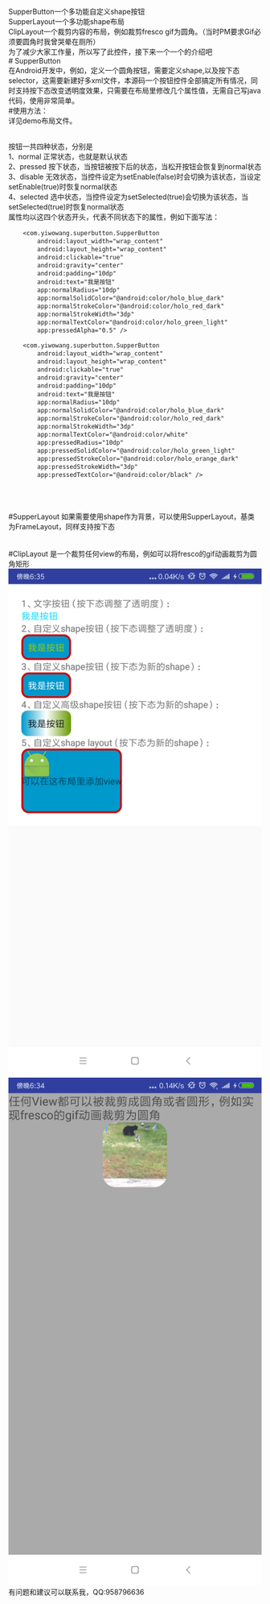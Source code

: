 <br>SupperButton一个多功能自定义shape按钮
<br>SupperLayout一个多功能shape布局
<br>ClipLayout一个裁剪内容的布局，例如裁剪fresco gif为圆角。（当时PM要求Gif必须要圆角时我曾哭晕在厕所）
<br>为了减少大家工作量，所以写了此控件，接下来一个一个的介绍吧
<br># SupperButton
<br>在Android开发中，例如，定义一个圆角按钮，需要定义shape,以及按下态selector，这需要新建好多xml文件，本源码一个按钮控件全部搞定所有情况，同时支持按下态改变透明度效果，只需要在布局里修改几个属性值，无需自己写java代码，使用非常简单。
<br>#使用方法：
<br>详见demo布局文件。

<br>按钮一共四种状态，分别是
<br>1、normal 正常状态，也就是默认状态
<br>2、pressed 按下状态，当按钮被按下后的状态，当松开按钮会恢复到normal状态
<br>3、disable 无效状态，当控件设定为setEnable(false)时会切换为该状态，当设定setEnable(true)时恢复normal状态
<br>4、selected 选中状态，当控件设定为setSelected(true)会切换为该状态，当setSelected(true)时恢复normal状态
<br>属性均以这四个状态开头，代表不同状态下的属性，例如下面写法：

<!--背景为自定义的形状，按下态为透明度50%-->
        <com.yiwowang.superbutton.SupperButton
            android:layout_width="wrap_content"
            android:layout_height="wrap_content"
            android:clickable="true"
            android:gravity="center"
            android:padding="10dp"
            android:text="我是按钮"
            app:normalRadius="10dp"
            app:normalSolidColor="@android:color/holo_blue_dark"
            app:normalStrokeColor="@android:color/holo_red_dark"
            app:normalStrokeWidth="3dp"
            app:normalTextColor="@android:color/holo_green_light"
            app:pressedAlpha="0.5" />

<!--背景为自定义形状，按下态也为自定义形状-->
        <com.yiwowang.superbutton.SupperButton
            android:layout_width="wrap_content"
            android:layout_height="wrap_content"
            android:clickable="true"
            android:gravity="center"
            android:padding="10dp"
            android:text="我是按钮"
            app:normalRadius="10dp"
            app:normalSolidColor="@android:color/holo_blue_dark"
            app:normalStrokeColor="@android:color/holo_red_dark"
            app:normalStrokeWidth="3dp"
            app:normalTextColor="@android:color/white"
            app:pressedRadius="10dp"
            app:pressedSolidColor="@android:color/holo_green_light"
            app:pressedStrokeColor="@android:color/holo_orange_dark"
            app:pressedStrokeWidth="3dp"
            app:pressedTextColor="@android:color/black" />
<br>
<br>
<br>#SupperLayout 如果需要使用shape作为背景，可以使用SupperLayout，基类为FrameLayout，同样支持按下态
<br>
<br>
<br>#ClipLayout 是一个裁剪任何view的布局，例如可以将fresco的gif动画裁剪为圆角矩形
<img src="https://raw.githubusercontent.com/yiwowang/supperbutton/master/Screenshots/Screenshot_supper_button.png"/>
<img src="https://raw.githubusercontent.com/yiwowang/supperbutton/master/Screenshots/Screenshot_clip_layout.png"/>
<br>有问题和建议可以联系我，QQ:958796636